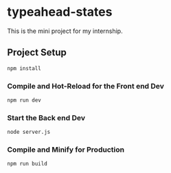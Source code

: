# typeahead-states

This is the mini project for my internship.

## Project Setup

```sh
npm install
```

### Compile and Hot-Reload for the Front end Dev

```sh
npm run dev
```

### Start the Back end Dev

```sh
node server.js
```

### Compile and Minify for Production

```sh
npm run build
```
